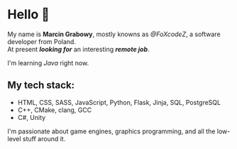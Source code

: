 # Hello 👋

My name is **Marcin Grabowy**, mostly knowns as *@FoXcodeZ*, a software developer from Poland.</br>
At present ***looking for*** an interesting ***remote job***.

 I'm learning *Java* right now.
## My tech stack:
- HTML, CSS, SASS, JavaScript, Python, Flask, Jinja, SQL, PostgreSQL
- C++, CMake, clang, GCC
- C#, Unity

I'm passionate about game engines,  graphics programming, and all the low-level stuff around it.
